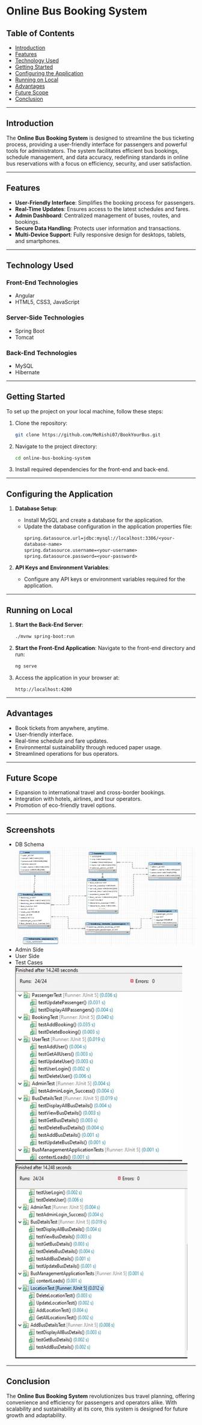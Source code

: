 # Online Bus Booking System

## Table of Contents
- [Introduction](#introduction)
- [Features](#features)
- [Technology Used](#technology-used)
- [Getting Started](#getting-started)
- [Configuring the Application](#configuring-the-application)
- [Running on Local](#running-on-local)
- [Advantages](#advantages)
- [Future Scope](#future-scope)
- [Conclusion](#conclusion)

---

## Introduction
The **Online Bus Booking System** is designed to streamline the bus ticketing process, providing a user-friendly interface for passengers and powerful tools for administrators. The system facilitates efficient bus bookings, schedule management, and data accuracy, redefining standards in online bus reservations with a focus on efficiency, security, and user satisfaction.

---

## Features
- **User-Friendly Interface**: Simplifies the booking process for passengers.
- **Real-Time Updates**: Ensures access to the latest schedules and fares.
- **Admin Dashboard**: Centralized management of buses, routes, and bookings.
- **Secure Data Handling**: Protects user information and transactions.
- **Multi-Device Support**: Fully responsive design for desktops, tablets, and smartphones.

---

## Technology Used
### Front-End Technologies
- Angular
- HTML5, CSS3, JavaScript

### Server-Side Technologies
- Spring Boot
- Tomcat

### Back-End Technologies
- MySQL
- Hibernate

---

## Getting Started
To set up the project on your local machine, follow these steps:

1. Clone the repository:
   ```bash
   git clone https://github.com/MeRishi07/BookYourBus.git
   ```
2. Navigate to the project directory:
   ```bash
   cd online-bus-booking-system
   ```
3. Install required dependencies for the front-end and back-end.

---

## Configuring the Application
1. **Database Setup**:
   - Install MySQL and create a database for the application.
   - Update the database configuration in the application properties file:
     ```properties
     spring.datasource.url=jdbc:mysql://localhost:3306/<your-database-name>
     spring.datasource.username=<your-username>
     spring.datasource.password=<your-password>
     ```

2. **API Keys and Environment Variables**:
   - Configure any API keys or environment variables required for the application.

---

## Running on Local
1. **Start the Back-End Server**:
   ```bash
   ./mvnw spring-boot:run
   ```
2. **Start the Front-End Application**:
   Navigate to the front-end directory and run:
   ```bash
   ng serve
   ```
3. Access the application in your browser at:
   ```
   http://localhost:4200
   ```

---

## Advantages
- Book tickets from anywhere, anytime.
- User-friendly interface.
- Real-time schedule and fare updates.
- Environmental sustainability through reduced paper usage.
- Streamlined operations for bus operators.

---

## Future Scope
- Expansion to international travel and cross-border bookings.
- Integration with hotels, airlines, and tour operators.
- Promotion of eco-friendly travel options.

---

## Screenshots
- DB Schema
  ![DB Schema](https://github.com/MeRishi07/BookYourBus/blob/44bc81bdfb69bb1acf5978e30e7f373a3f4b430e/Screenshots/Picture2.jpg)
- Admin Side
- User Side
- Test Cases
  ![JUnit Test](https://github.com/MeRishi07/BookYourBus/blob/44bc81bdfb69bb1acf5978e30e7f373a3f4b430e/Screenshots/Picture21.jpg)
  ![JUnit](https://github.com/MeRishi07/BookYourBus/blob/44bc81bdfb69bb1acf5978e30e7f373a3f4b430e/Screenshots/Picture22.jpg)

---

## Conclusion
The **Online Bus Booking System** revolutionizes bus travel planning, offering convenience and efficiency for passengers and operators alike. With scalability and sustainability at its core, this system is designed for future growth and adaptability.


